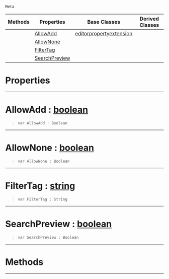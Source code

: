  `Meta`

|Methods|Properties|Base Classes|Derived Classes|
|---|---|---|---|
| |[ AllowAdd](metaeditorresource.md#allowadd-zilch-engine-doc)|[editorpropertyextension](editorpropertyextension.md)| |
| |[ AllowNone](metaeditorresource.md#allownone-zilch-engine-do)| | |
| |[ FilterTag](metaeditorresource.md#filtertag-zilch-engine-do)| | |
| |[ SearchPreview](metaeditorresource.md#searchpreview-zilch-engin)| | |


 #  Properties


---  
 #  AllowAdd : [boolean](../nada_base_types/boolean.md)

> 
> ```TS:Nada
> var AllowAdd : Boolean


---  
 #  AllowNone : [boolean](../nada_base_types/boolean.md)

> 
> ```TS:Nada
> var AllowNone : Boolean


---  
 #  FilterTag : [string](../nada_base_types/string.md)

> 
> ```TS:Nada
> var FilterTag : String


---  
 #  SearchPreview : [boolean](../nada_base_types/boolean.md)

> 
> ```TS:Nada
> var SearchPreview : Boolean


---  
 #  Methods


---  
 

 